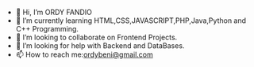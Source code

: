 - 👋 Hi, I’m ORDY FANDIO
- 🌱 I’m currently learning HTML,CSS,JAVASCRIPT,PHP,Java,Python and C++ Programming.
- 👯 I’m looking to collaborate on Frontend Projects.
- 🤔 I’m looking for help with Backend and DataBases.
- 📫 How to reach me:ordybeni@gmail.com



